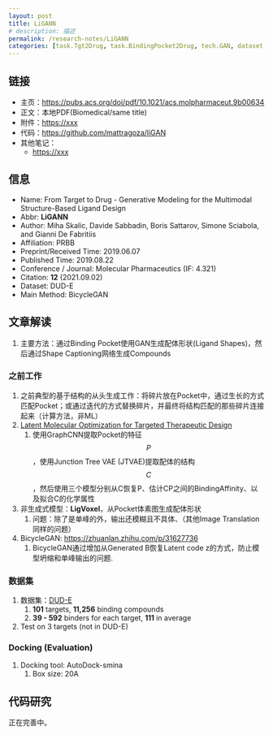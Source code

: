```yaml
---
layout: post
title: LiGANN
# description: 描述
permalink: /research-notes/LiGANN
categories: [task.Tgt2Drug, task.BindingPocket2Drug, tech.GAN, dataset.DUD-E]
---
```


## 链接

- 主页：<https://pubs.acs.org/doi/pdf/10.1021/acs.molpharmaceut.9b00634>
- 正文：本地PDF(Biomedical/same title)
- 附件：<https://xxx>
- 代码：<https://github.com/mattragoza/liGAN>
- 其他笔记：
  - <https://xxx>

## 信息

- Name: From Target to Drug - Generative Modeling for the Multimodal Structure-Based Ligand Design
- Abbr: **LiGANN**
- Author: Miha Skalic, Davide Sabbadin, Boris Sattarov, Simone Sciabola, and Gianni De Fabritiis
- Affiliation: PRBB
- Preprint/Received Time: 2019.06.07
- Published Time: 2019.08.22
- Conference / Journal: Molecular Pharmaceutics (IF: 4.321)
- Citation: **12** (2021.09.02)
- Dataset: DUD-E
- Main Method: BicycleGAN

## 文章解读

1. 主要方法：通过Binding Pocket使用GAN生成配体形状(Ligand Shapes)，然后通过Shape Captioning网络生成Compounds

### 之前工作

1. 之前典型的基于结构的从头生成工作：将碎片放在Pocket中，通过生长的方式匹配Pocket；或通过迭代的方式替换碎片，并最终将结构匹配的那些碎片连接起来（计算方法，非ML）
2. [Latent Molecular Optimization for Targeted Therapeutic Design](https://arxiv.org/abs/1809.02032)
   1. 使用GraphCNN提取Pocket的特征$$P$$，使用Junction Tree VAE (JTVAE)提取配体的结构$$C$$，然后使用三个模型分别从C恢复P、估计CP之间的BindingAffinity、以及拟合C的化学属性
3. 非生成式模型：**LigVoxel**，从Pocket体素图生成配体形状
   1. 问题：除了是单峰的外，输出还模糊且不具体、（其他Image Translation同样的问题）
4. BicycleGAN: <https://zhuanlan.zhihu.com/p/31627736>
   1. BicycleGAN通过增加从Generated B恢复Latent code z的方式，防止模型坍缩和单峰输出的问题.

### 数据集

1. 数据集：[DUD-E](https://pubs.acs.org/doi/10.1021/jm300687e)
   1. **101** targets, **11,256** binding compounds
   2. **39 - 592** binders for each target, **111** in average
2. Test on 3 targets (not in DUD-E)

### Docking (Evaluation)

1. Docking tool: AutoDock-smina
   1. Box size: 20A

## 代码研究

正在完善中。
